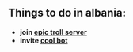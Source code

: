 ## Things to do in albania:
* __join [epic troll server](discord.gg/J4yKjnsF9y)__
* __invite [cool bot](discord.com/api/oauth2/authorize?client_id=872854535662604348&permissions=1312768&redirect_uri=https%3A%2F%2Fdiscord.com%2Fapi%2Foauth2%2Fauthorize%3Fclient_id%3D872854535662604348%26permissions%3D337984%26scope%3Dbot&scope=bot)__
